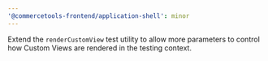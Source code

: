 ```yaml
---
'@commercetools-frontend/application-shell': minor
---
```


Extend the `renderCustomView` test utility to allow more parameters to control how Custom Views are rendered in the testing context.
